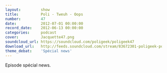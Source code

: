 ```yaml
---
layout:         show
title:          Poli - Tweuh - Oops
number:         47
date:           2012-07-01 00:00:00
record_date:    2012-06-13 00:00:00
categories:     podcast
cover:          Jacquette47.png
soundcloud_url: https://soundcloud.com/poligeek/poligeek47
download_url:   http://feeds.soundcloud.com/stream/83672301-poligeek-poligeek47.mp3
theme_debat:    'Spécial news'
---
```


Episode spécial news.
